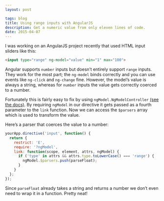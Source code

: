 ```yaml
---
layout: post

tags: blog
title: Using range inputs with AngularJS
description: Get a numeric value from only eleven lines of code.
date: 2015-04-07
---
```


I was working on an AngularJS project recently that used HTML input sliders like this:

```html
<input type="range" ng-model="value" min="1" max="100">
```

Angular supports `number` inputs but doesn’t entirely support `range` inputs. They work for the most part; the `ng-model` binds correctly and you can use events like `ng-click` and `ng-change` fine. However, the model’s value is always a string, whereas for `number` inputs the value gets correctly coerced to a number.

Fortunately this is fairly easy to fix by using `ngModel.NgModelController` [(see the docs)][docs]. By requiring `ngModel` in our directive it gets passed as a fourth parameter to the `link` function. Now we can access the `$parsers` array which is used to transform the value.

Here’s a parser that coerces the value to a number:

```js
yourApp.directive('input', function() {
  return {
    restrict: 'E',
    require: '?ngModel',
    link: function(scope, element, attrs, ngModel) {
      if ('type' in attrs && attrs.type.toLowerCase() === 'range') {
        ngModel.$parsers.push(parseFloat);
      }
    }
  };
});
```

Since `parseFloat` already takes a string and returns a number we don’t even need to wrap it in a function. Pretty neat!


[docs]: https://docs.angularjs.org/api/ng/type/ngModel.NgModelController
